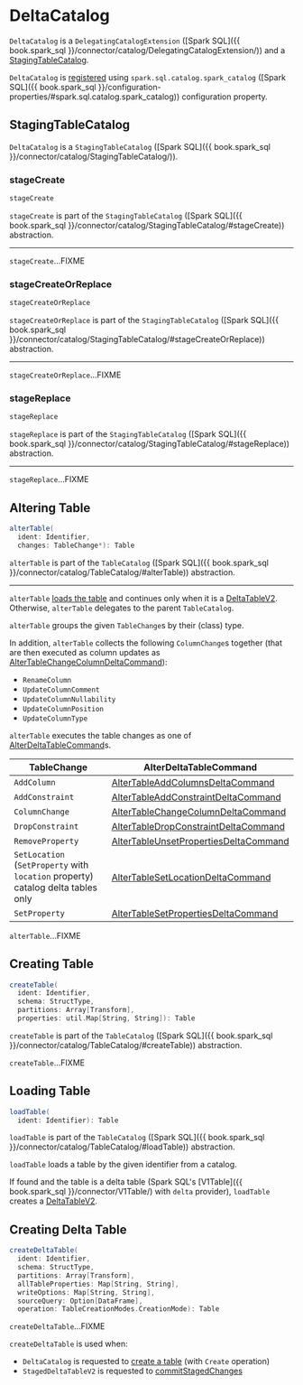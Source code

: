 # DeltaCatalog

`DeltaCatalog` is a `DelegatingCatalogExtension` ([Spark SQL]({{ book.spark_sql }}/connector/catalog/DelegatingCatalogExtension/)) and a [StagingTableCatalog](#StagingTableCatalog).

`DeltaCatalog` is [registered](installation.md) using `spark.sql.catalog.spark_catalog` ([Spark SQL]({{ book.spark_sql }}/configuration-properties/#spark.sql.catalog.spark_catalog)) configuration property.

## <span id="StagingTableCatalog"> StagingTableCatalog

`DeltaCatalog` is a `StagingTableCatalog` ([Spark SQL]({{ book.spark_sql }}/connector/catalog/StagingTableCatalog/)).

### <span id="stageCreate"> stageCreate

```scala
stageCreate
```

`stageCreate` is part of the `StagingTableCatalog` ([Spark SQL]({{ book.spark_sql }}/connector/catalog/StagingTableCatalog/#stageCreate)) abstraction.

---

`stageCreate`...FIXME

### <span id="stageCreateOrReplace"> stageCreateOrReplace

```scala
stageCreateOrReplace
```

`stageCreateOrReplace` is part of the `StagingTableCatalog` ([Spark SQL]({{ book.spark_sql }}/connector/catalog/StagingTableCatalog/#stageCreateOrReplace)) abstraction.

---

`stageCreateOrReplace`...FIXME

### <span id="stageReplace"> stageReplace

```scala
stageReplace
```

`stageReplace` is part of the `StagingTableCatalog` ([Spark SQL]({{ book.spark_sql }}/connector/catalog/StagingTableCatalog/#stageReplace)) abstraction.

---

`stageReplace`...FIXME

## <span id="alterTable"> Altering Table

```scala
alterTable(
  ident: Identifier,
  changes: TableChange*): Table
```

`alterTable` is part of the `TableCatalog` ([Spark SQL]({{ book.spark_sql }}/connector/catalog/TableCatalog/#alterTable)) abstraction.

---

`alterTable` [loads the table](#loadTable) and continues only when it is a [DeltaTableV2](DeltaTableV2.md). Otherwise, `alterTable` delegates to the parent `TableCatalog`.

`alterTable` groups the given `TableChange`s by their (class) type.

In addition, `alterTable` collects the following `ColumnChange`s together (that are then executed as column updates as [AlterTableChangeColumnDeltaCommand](commands/alter/AlterTableChangeColumnDeltaCommand.md)):

* `RenameColumn`
* `UpdateColumnComment`
* `UpdateColumnNullability`
* `UpdateColumnPosition`
* `UpdateColumnType`

`alterTable` executes the table changes as one of [AlterDeltaTableCommand](commands/alter/AlterDeltaTableCommand.md)s.

TableChange | AlterDeltaTableCommand
------------|----------
 `AddColumn` | [AlterTableAddColumnsDeltaCommand](commands/alter/AlterTableAddColumnsDeltaCommand.md)
 `AddConstraint` | [AlterTableAddConstraintDeltaCommand](commands/alter/AlterTableAddConstraintDeltaCommand.md)
 `ColumnChange` | [AlterTableChangeColumnDeltaCommand](commands/alter/AlterTableChangeColumnDeltaCommand.md)
 `DropConstraint` | [AlterTableDropConstraintDeltaCommand](commands/alter/AlterTableDropConstraintDeltaCommand.md)
 `RemoveProperty` | [AlterTableUnsetPropertiesDeltaCommand](commands/alter/AlterTableUnsetPropertiesDeltaCommand.md)
 `SetLocation`<br>(`SetProperty` with `location` property)<br>catalog delta tables only | [AlterTableSetLocationDeltaCommand](commands/alter/AlterTableSetLocationDeltaCommand.md)
 `SetProperty` | [AlterTableSetPropertiesDeltaCommand](commands/alter/AlterTableSetPropertiesDeltaCommand.md)

`alterTable`...FIXME

## <span id="createTable"> Creating Table

```scala
createTable(
  ident: Identifier,
  schema: StructType,
  partitions: Array[Transform],
  properties: util.Map[String, String]): Table
```

`createTable` is part of the `TableCatalog` ([Spark SQL]({{ book.spark_sql }}/connector/catalog/TableCatalog/#createTable)) abstraction.

`createTable`...FIXME

## <span id="loadTable"> Loading Table

```scala
loadTable(
  ident: Identifier): Table
```

`loadTable` is part of the `TableCatalog` ([Spark SQL]({{ book.spark_sql }}/connector/catalog/TableCatalog/#loadTable)) abstraction.

`loadTable` loads a table by the given identifier from a catalog.

If found and the table is a delta table (Spark SQL's [V1Table]({{ book.spark_sql }}/connector/V1Table/) with `delta` provider), `loadTable` creates a [DeltaTableV2](DeltaTableV2.md).

## <span id="createDeltaTable"> Creating Delta Table

```scala
createDeltaTable(
  ident: Identifier,
  schema: StructType,
  partitions: Array[Transform],
  allTableProperties: Map[String, String],
  writeOptions: Map[String, String],
  sourceQuery: Option[DataFrame],
  operation: TableCreationModes.CreationMode): Table
```

`createDeltaTable`...FIXME

`createDeltaTable` is used when:

* `DeltaCatalog` is requested to [create a table](#createTable) (with `Create` operation)
* `StagedDeltaTableV2` is requested to [commitStagedChanges](StagedDeltaTableV2.md#commitStagedChanges)
